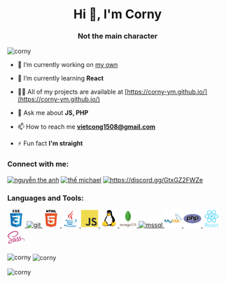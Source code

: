 <h1 align="center">Hi 👋, I'm Corny</h1>
<h3 align="center">Not the main character</h3>

<p align="left"> <img src="https://komarev.com/ghpvc/?username=corny&label=Profile%20views&color=0e75b6&style=flat" alt="corny" /> </p>

- 🔭 I’m currently working on [my own](https://corny-ym.github.io/Corny_MP3/)

- 🌱 I’m currently learning **React**

- 👨‍💻 All of my projects are available at [https://corny-ym.github.io/](https://corny-ym.github.io/)

- 💬 Ask me about **JS, PHP**

- 📫 How to reach me **vietcong1508@gmail.com**

- ⚡ Fun fact **I'm straight**

<h3 align="left">Connect with me:</h3>
<p align="left">
<a href="https://fb.com/nguyễn the anh" target="blank"><img align="center" src="https://raw.githubusercontent.com/rahuldkjain/github-profile-readme-generator/master/src/images/icons/Social/facebook.svg" alt="nguyễn the anh" height="30" width="40" /></a>
<a href="https://www.youtube.com/c/thế michael" target="blank"><img align="center" src="https://raw.githubusercontent.com/rahuldkjain/github-profile-readme-generator/master/src/images/icons/Social/youtube.svg" alt="thế michael" height="30" width="40" /></a>
<a href="https://discord.gg/https://discord.gg/GtxGZ2FWZe" target="blank"><img align="center" src="https://raw.githubusercontent.com/rahuldkjain/github-profile-readme-generator/master/src/images/icons/Social/discord.svg" alt="https://discord.gg/GtxGZ2FWZe" height="30" width="40" /></a>
</p>

<h3 align="left">Languages and Tools:</h3>
<p align="left"> <a href="https://www.w3schools.com/css/" target="_blank" rel="noreferrer"> <img src="https://raw.githubusercontent.com/devicons/devicon/master/icons/css3/css3-original-wordmark.svg" alt="css3" width="40" height="40"/> </a> <a href="https://git-scm.com/" target="_blank" rel="noreferrer"> <img src="https://www.vectorlogo.zone/logos/git-scm/git-scm-icon.svg" alt="git" width="40" height="40"/> </a> <a href="https://www.w3.org/html/" target="_blank" rel="noreferrer"> <img src="https://raw.githubusercontent.com/devicons/devicon/master/icons/html5/html5-original-wordmark.svg" alt="html5" width="40" height="40"/> </a> <a href="https://www.java.com" target="_blank" rel="noreferrer"> <img src="https://raw.githubusercontent.com/devicons/devicon/master/icons/java/java-original.svg" alt="java" width="40" height="40"/> </a> <a href="https://developer.mozilla.org/en-US/docs/Web/JavaScript" target="_blank" rel="noreferrer"> <img src="https://raw.githubusercontent.com/devicons/devicon/master/icons/javascript/javascript-original.svg" alt="javascript" width="40" height="40"/> </a> <a href="https://www.linux.org/" target="_blank" rel="noreferrer"> <img src="https://raw.githubusercontent.com/devicons/devicon/master/icons/linux/linux-original.svg" alt="linux" width="40" height="40"/> </a> <a href="https://www.mongodb.com/" target="_blank" rel="noreferrer"> <img src="https://raw.githubusercontent.com/devicons/devicon/master/icons/mongodb/mongodb-original-wordmark.svg" alt="mongodb" width="40" height="40"/> </a> <a href="https://www.microsoft.com/en-us/sql-server" target="_blank" rel="noreferrer"> <img src="https://www.svgrepo.com/show/303229/microsoft-sql-server-logo.svg" alt="mssql" width="40" height="40"/> </a> <a href="https://www.mysql.com/" target="_blank" rel="noreferrer"> <img src="https://raw.githubusercontent.com/devicons/devicon/master/icons/mysql/mysql-original-wordmark.svg" alt="mysql" width="40" height="40"/> </a> <a href="https://www.php.net" target="_blank" rel="noreferrer"> <img src="https://raw.githubusercontent.com/devicons/devicon/master/icons/php/php-original.svg" alt="php" width="40" height="40"/> </a> <a href="https://reactjs.org/" target="_blank" rel="noreferrer"> <img src="https://raw.githubusercontent.com/devicons/devicon/master/icons/react/react-original-wordmark.svg" alt="react" width="40" height="40"/> </a> <a href="https://sass-lang.com" target="_blank" rel="noreferrer"> <img src="https://raw.githubusercontent.com/devicons/devicon/master/icons/sass/sass-original.svg" alt="sass" width="40" height="40"/> </a> </p>

<p><img align="left" src="https://github-readme-stats.vercel.app/api/top-langs?username=corny&show_icons=true&locale=en&layout=compact" alt="corny" /></p>

<p>&nbsp;<img align="center" src="https://github-readme-stats.vercel.app/api?username=corny&show_icons=true&locale=en" alt="corny" /></p>

<p><img align="center" src="https://github-readme-streak-stats.herokuapp.com/?user=corny&" alt="corny" /></p>
